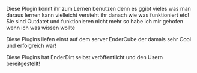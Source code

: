 Diese Plugin könnt ihr zum Lernen benutzen denn es ggibt vieles was man daraus lernen kann vielleicht versteht ihr danach wie was funktioniert etc! Sie sind Outdatet und funktionieren nicht mehr so habe ich mir gehofen wenn ich was wissen wollte

Diese Plugins liefen einst auf dem server EnderCube der damals sehr Cool und erfolgreich war!

Diese Plugins hat EnderDirt selbst veröffentlicht und den Usern bereitgestellt!
